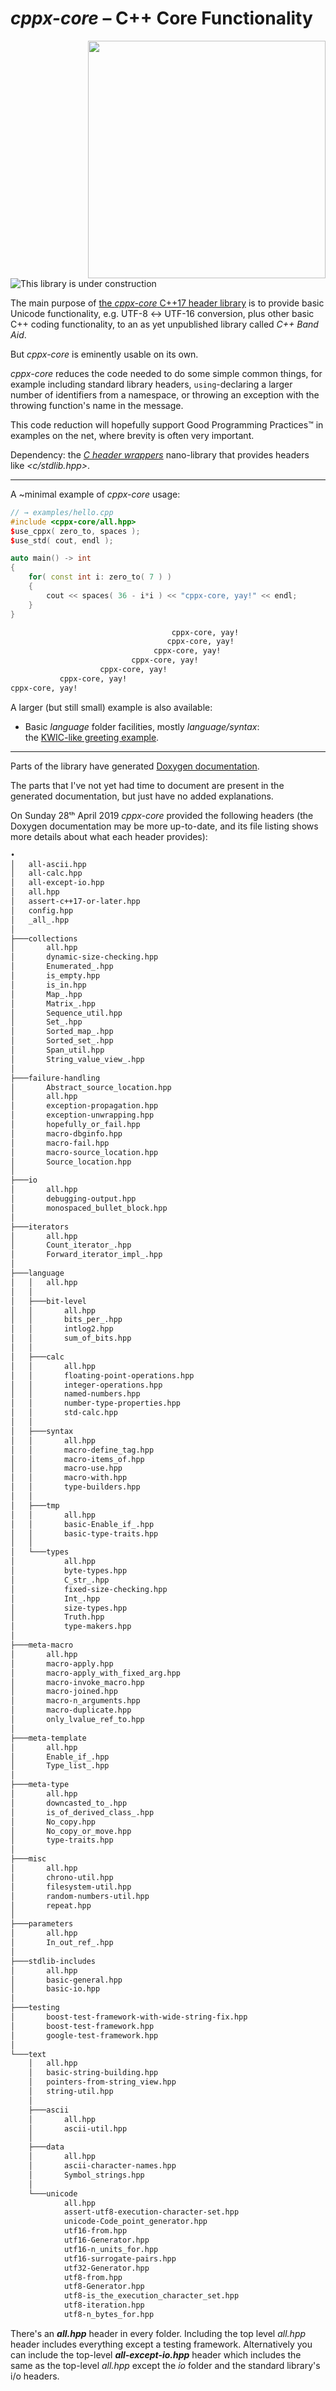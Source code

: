 # *cppx-core* – C++ Core Functionality

<img align="right" width="380" style="padding-left: 1em" src="images/folder-dependencies.png">

![This library is under construction](images/under-construction.25-pct.png)

The main purpose of [the *cppx-core* C++17 header library](https://github.com/alf-p-steinbach/cppx-core) is to provide basic Unicode functionality, e.g. UTF-8 ↔ UTF-16 conversion, plus other basic C++ coding functionality, to an as yet unpublished library called *C++ Band Aid*.

But *cppx-core* is eminently usable on its own.

*cppx-core* reduces the code needed to do some simple common things, for example including standard library headers, `using`-declaring a larger number of identifiers from a namespace, or throwing an exception with the throwing function's name in the message.

This code reduction will hopefully support Good Programming Practices&trade; in examples on the net, where brevity is often very important.

Dependency: the [*C header wrappers*](https://github.com/alf-p-steinbach/C-header-wrappers) nano-library that provides headers like *\<c/stdlib.hpp\>*.

---

A ~minimal example of *cppx-core* usage:

~~~cpp
// → examples/hello.cpp
#include <cppx-core/all.hpp>
$use_cppx( zero_to, spaces );
$use_std( cout, endl );

auto main() -> int
{
    for( const int i: zero_to( 7 ) )
    {
        cout << spaces( 36 - i*i ) << "cppx-core, yay!" << endl;
    }
}
~~~

~~~txt
                                    cppx-core, yay!
                                   cppx-core, yay!
                                cppx-core, yay!
                           cppx-core, yay!
                    cppx-core, yay!
           cppx-core, yay!
cppx-core, yay!
~~~

A larger (but still small) example is also available:
 
 * Basic *language* folder facilities, mostly *language/syntax*:  
  the [KWIC-like greeting example](example-kwic.md).


<div></div>

---

Parts of the library have generated [Doxygen documentation](https://alf-p-steinbach.github.io/cppx-core-DOxygen-generated-documentation/files.html).

The parts that I've not yet had time to document are present in the generated documentation, but just have no added explanations.

On Sunday 28ᵗʰ April 2019 *cppx-core* provided the following headers (the Doxygen documentation may be more up-to-date, and its file listing shows more details about what each header provides):

~~~ txt
•
│   all-ascii.hpp
│   all-calc.hpp
│   all-except-io.hpp
│   all.hpp
│   assert-c++17-or-later.hpp
│   config.hpp
│   _all_.hpp
│
├───collections
│       all.hpp
│       dynamic-size-checking.hpp
│       Enumerated_.hpp
│       is_empty.hpp
│       is_in.hpp
│       Map_.hpp
│       Matrix_.hpp
│       Sequence_util.hpp
│       Set_.hpp
│       Sorted_map_.hpp
│       Sorted_set_.hpp
│       Span_util.hpp
│       String_value_view_.hpp
│
├───failure-handling
│       Abstract_source_location.hpp
│       all.hpp
│       exception-propagation.hpp
│       exception-unwrapping.hpp
│       hopefully_or_fail.hpp
│       macro-dbginfo.hpp
│       macro-fail.hpp
│       macro-source_location.hpp
│       Source_location.hpp
│
├───io
│       all.hpp
│       debugging-output.hpp
│       monospaced_bullet_block.hpp
│
├───iterators
│       all.hpp
│       Count_iterator_.hpp
│       Forward_iterator_impl_.hpp
│
├───language
│   │   all.hpp
│   │
│   ├───bit-level
│   │       all.hpp
│   │       bits_per_.hpp
│   │       intlog2.hpp
│   │       sum_of_bits.hpp
│   │
│   ├───calc
│   │       all.hpp
│   │       floating-point-operations.hpp
│   │       integer-operations.hpp
│   │       named-numbers.hpp
│   │       number-type-properties.hpp
│   │       std-calc.hpp
│   │
│   ├───syntax
│   │       all.hpp
│   │       macro-define_tag.hpp
│   │       macro-items_of.hpp
│   │       macro-use.hpp
│   │       macro-with.hpp
│   │       type-builders.hpp
│   │
│   ├───tmp
│   │       all.hpp
│   │       basic-Enable_if_.hpp
│   │       basic-type-traits.hpp
│   │
│   └───types
│           all.hpp
│           byte-types.hpp
│           C_str_.hpp
│           fixed-size-checking.hpp
│           Int_.hpp
│           size-types.hpp
│           Truth.hpp
│           type-makers.hpp
│
├───meta-macro
│       all.hpp
│       macro-apply.hpp
│       macro-apply_with_fixed_arg.hpp
│       macro-invoke_macro.hpp
│       macro-joined.hpp
│       macro-n_arguments.hpp
│       macro-duplicate.hpp
│       only_lvalue_ref_to.hpp
│
├───meta-template
│       all.hpp
│       Enable_if_.hpp
│       Type_list_.hpp
│
├───meta-type
│       all.hpp
│       downcasted_to_.hpp
│       is_of_derived_class_.hpp
│       No_copy.hpp
│       No_copy_or_move.hpp
│       type-traits.hpp
│
├───misc
│       all.hpp
│       chrono-util.hpp
│       filesystem-util.hpp
│       random-numbers-util.hpp
│       repeat.hpp
│
├───parameters
│       all.hpp
│       In_out_ref_.hpp
│
├───stdlib-includes
│       all.hpp
│       basic-general.hpp
│       basic-io.hpp
│
├───testing
│       boost-test-framework-with-wide-string-fix.hpp
│       boost-test-framework.hpp
│       google-test-framework.hpp
│
└───text
    │   all.hpp
    │   basic-string-building.hpp
    │   pointers-from-string_view.hpp
    │   string-util.hpp
    │
    ├───ascii
    │       all.hpp
    │       ascii-util.hpp
    │
    ├───data
    │       all.hpp
    │       ascii-character-names.hpp
    │       Symbol_strings.hpp
    │
    └───unicode
            all.hpp
            assert-utf8-execution-character-set.hpp
            unicode-Code_point_generator.hpp
            utf16-from.hpp
            utf16-Generator.hpp
            utf16-n_units_for.hpp
            utf16-surrogate-pairs.hpp
            utf32-Generator.hpp
            utf8-from.hpp
            utf8-Generator.hpp
            utf8-is_the_execution_character_set.hpp
            utf8-iteration.hpp
            utf8-n_bytes_for.hpp
~~~

There's an ***all.hpp*** header in every folder. Including the top level <i>all.hpp</i> header includes everything except a testing framework. Alternatively you can include the top-level ***all-except-io.hpp*** header which includes the same as the top-level *all.hpp* except the *io* folder and the standard library's i/o headers.
